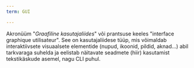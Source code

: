 ```yaml
---
term: GUI

---
```

Akronüüm "*Graafiline kasutajaliides*" või prantsuse keeles "interface graphique utilisateur". See on kasutajaliidese tüüp, mis võimaldab interaktiivsete visuaalsete elementide (nupud, ikoonid, pildid, aknad...) abil tarkvaraga suhelda ja eelistab näitavate seadmete (hiir) kasutamist tekstikäskude asemel, nagu CLI puhul.